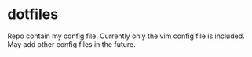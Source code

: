# dotfiles
Repo contain my config file. Currently only the vim config file is included. May add other config files in the future.
